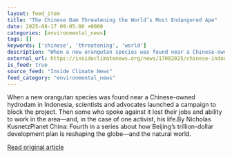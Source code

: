 ```yaml
---
layout: feed_item
title: "The Chinese Dam Threatening the World’s Most Endangered Ape"
date: 2025-08-17 09:05:00 +0000
categories: [environmental_news]
tags: []
keywords: ['chinese', 'threatening', 'world']
description: "When a new orangutan species was found near a Chinese-owned hydrodam in Indonesia, scientists and advocates launched a campaign to block the project"
external_url: https://insideclimatenews.org/news/17082025/chinese-indonesia-dam-threatens-endangered-ape/
is_feed: true
source_feed: "Inside Climate News"
feed_category: "environmental_news"
---
```


When a new orangutan species was found near a Chinese-owned hydrodam in Indonesia, scientists and advocates launched a campaign to block the project. Then some who spoke against it lost their jobs and ability to work in the area—and, in the case of one activist, his life.By Nicholas KusnetzPlanet China: Fourth in a series about how Beijing’s trillion-dollar development plan is reshaping the globe—and the natural world.

[Read original article](https://insideclimatenews.org/news/17082025/chinese-indonesia-dam-threatens-endangered-ape/)
